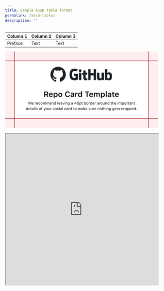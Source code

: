 ```yaml
---
title: Sample ASSB table format
permalink: /assb-table/
description: ""
---
```

| Column 1 | Column 2 | Column 3 |
| -------- | -------- | -------- |
| Preface     | Text     | Text     |
![Git hub](/images/repository-open-graph-template.png)

<iframe height="500" width="100%" src="https://www.youtube.com/embed/XZNKfcnZ3bU"></iframe>